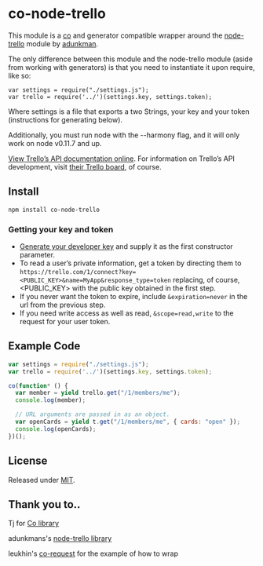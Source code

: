 # co-node-trello
This module is a [co](https://github.com/visionmedia/co) and generator compatible wrapper around the [node-trello](https://github.com/adunkman/node-trello) module by [adunkman](https://github.com/adunkman).

The only difference between this module and the node-trello module (aside from working with generators) is that you need to instantiate it upon require, like so:

```
var settings = require("./settings.js");
var trello = require('../')(settings.key, settings.token);
```
Where settings is a file that exports a two Strings, your key and your token (instructions for generating below).

Additionally, you must run node with the --harmony flag, and it will only work on node v0.11.7 and up.

[View Trello’s API documentation online][apidocs]. For information on Trello’s API development, visit [their Trello board][trellotrello], of course.

[apidocs]: https://trello.com/docs/
[trellotrello]: https://trello.com/board/trello-public-api/4ed7e27fe6abb2517a21383d

## Install
```
npm install co-node-trello
```

### Getting your key and token
* [Generate your developer key][devkey] and supply it as the first constructor parameter.
* To read a user’s private information, get a token by directing them to `https://trello.com/1/connect?key=<PUBLIC_KEY>&name=MyApp&response_type=token` replacing, of course, &lt;PUBLIC_KEY&gt; with the public key obtained in the first step.
* If you never want the token to expire, include `&expiration=never` in the url from the previous step.
* If you need write access as well as read, `&scope=read,write` to the request for your user token.

[devkey]: https://trello.com/1/appKey/generate

## Example Code
```javascript
var settings = require("./settings.js");
var trello = require('../')(settings.key, settings.token);

co(function* () {
  var member = yield trello.get("/1/members/me");
  console.log(member);

  // URL arguments are passed in as an object.
  var openCards = yield t.get("/1/members/me", { cards: "open" });
  console.log(openCards);
})();
```

## License
Released under [MIT](https://github.com/adunkman/node-trello/blob/master/LICENSE.md).

## Thank you to..
Tj for [Co library](http://github.com/visionmedia/co)

adunkmans's [node-trello library](https://github.com/adunkman/node-trello)

leukhin's [co-request](https://github.com/leukhin/co-request) for the example of how to wrap

